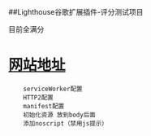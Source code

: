 ##Lighthouse谷歌扩展插件-评分测试项目

目前全满分

[网站地址](https://www.hqboke,cn)
=======


```
    serviceWorker配置
    HTTP2配置
    manifest配置
    初始化资源 放到body后面
    添加noscript（禁用js提示）

```

